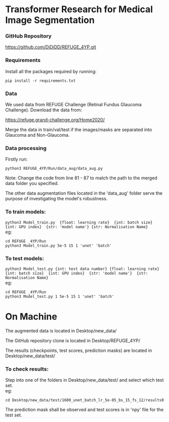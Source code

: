 # Transformer Research for Medical Image Segmentation

### GitHub Repository
https://github.com/DiDiDD/REFUGE_4YP.git


### Requirements
Install all the packages required by running: 
```
pip install -r requirements.txt
```


### Data
We used data from REFUGE Challenge (Retinal Fundus Glaucoma Challenge). Download the data from: 

https://refuge.grand-challenge.org/Home2020/

Merge the data in train/val/test if the images/masks are separated into Glaucoma and Non-Glaucoma.


### Data processing
Firstly run:
```
python3 REFUGE_4YP/Run/data_aug/data_aug.py
```
Note: Change the code from line 81 - 87 to match the path to the merged data folder you specified.

The other data augmentation files located in the 'data_aug' folder serve the purpose of investigating the model's robustness.



### To train models:
```python3 Model_train.py  {float: learning rate}  {int: batch size}  {int: GPU index}  {str: 'model name'} {str: Normalisation Name}```\
eg:
```
cd REFUGE _4YP/Run
python3 Model_train.py 5e-5 15 1 'unet' 'batch' 
```


### To test models:
```python3 Model_test.py {int: test data number} {float: learning rate}  {int: batch size}  {int: GPU index}  {str: 'model name'}  {str: Normalisation Name} ```\
eg:
```
cd REFUGE _4YP/Run
python3 Model_test.py 1 5e-5 15 1 'unet' 'batch' 
```


# On Machine
The augmented data is located in Desktop/new_data/

The GitHub repository clone is located in Desktop/REFUGE_4YP/

The results (checkpoints, test scores, prediction masks) are located in Desktop/new_data/test/

### To check results:
Step into one of the folders in Desktop/new_data/test/ and select which test set. \
eg:
```
cd Desktop/new_data/test/1600_unet_batch_lr_5e-05_bs_15_fs_12/results0
```
The prediction mask shall be observed and test scores is in 'npy' file for the test set.

